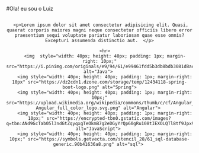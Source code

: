#Ola! eu sou o Luiz
##
<div style="text-align: center; font-family: Arial, Helvetica, sans-serif">

     <p>Lorem ipsum dolor sit amet consectetur adipisicing elit. Quasi, quaerat corporis maiores magni neque consectetur officiis libero error praesentium sequi voluptate pariatur laboriosam quae esse omnis? Excepturi assumenda distinctio aut.  </p>
     
        <hr>
        <img  style="width: 40px; height: 40px; padding: 1px; margin-right: 10px;" src="https://i.pinimg.com/originals/e9/94/61/e99461fdd5b3db8bdb3081d8acf5e524.png" alt="Java"> 
        <img style="width: 40px; height: 40px; padding: 1px; margin-right: 10px" src="https://dz2cdn1.dzone.com/storage/temp/12434118-spring-boot-logo.png" alt="Spring">
        <img style="width: 40px; height: 40px; padding: 1px; margin-right: 10px;" src="https://upload.wikimedia.org/wikipedia/commons/thumb/c/cf/Angular_full_color_logo.svg/250px-Angular_full_color_logo.svg.png" alt="Angular"> 
        <img style="width: 40px; height: 40px; padding: 1px; margin-right: 10px;" src="https://encrypted-tbn0.gstatic.com/images?q=tbn:ANd9GcTab05l3ndGtZqyqxgTeOkmB7g2eDGyYrQp60gRu108tIEXOLQTl8tf9Jpx90UiNJEIv1Q&usqp=CAU" alt="JavaScript"> 
        <img style="width: 40px; height: 40px; padding: 1px; margin-right: 10px;" src="https://symbols.getvecta.com/stencil_28/61_sql-database-generic.90b41636a8.png" alt="sql"> 

 </div>
